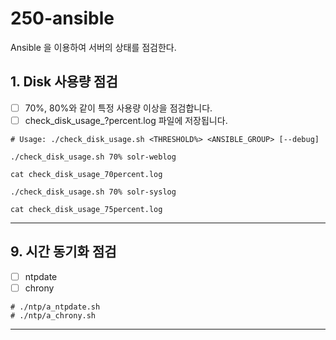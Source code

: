 # 250-ansible
Ansible 을 이용하여 서버의 상태를 점검한다.

## 1. Disk 사용량 점검
- [ ] 70%, 80%와 같이 특정 사용량 이상을 점검합니다.
- [ ] check_disk_usage_?percent.log 파일에 저장됩니다.

```
# Usage: ./check_disk_usage.sh <THRESHOLD%> <ANSIBLE_GROUP> [--debug]

./check_disk_usage.sh 70% solr-weblog

cat check_disk_usage_70percent.log

./check_disk_usage.sh 70% solr-syslog

cat check_disk_usage_75percent.log
```

---
## 9. 시간 동기화 점검
- [ ] ntpdate
- [ ] chrony

```
# ./ntp/a_ntpdate.sh
# ./ntp/a_chrony.sh
```

---
